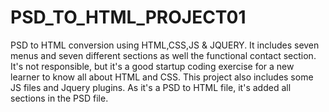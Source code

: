 # PSD_TO_HTML_PROJECT01
PSD to HTML conversion using HTML,CSS,JS &amp; JQUERY. It includes seven menus and seven different sections as well the functional contact section. It's not responsible, but it's a good startup coding exercise for a new learner to know all about HTML and CSS. This project also includes some JS files and Jquery plugins. As it's a PSD to HTML file, it's added all sections in the PSD file.
